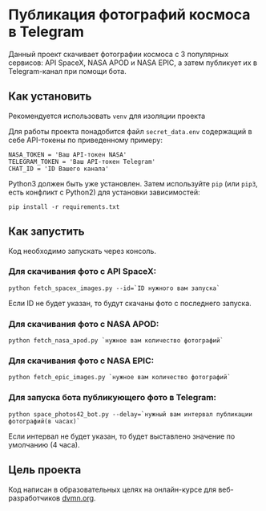 # Публикация фотографий космоса в Telegram
Данный проект скачивает фотографии космоса с 3 популярных сервисов: API SpaceX, NASA APOD и NASA EPIC, а затем публикует их в Telegram-канал при помощи бота.
## Как установить
Рекомендуется использовать `venv` для изоляции проекта

Для работы проекта понадобится файл `secret_data.env` содержащий в себе API-токены по приведенному примеру:
```
NASA_TOKEN = 'Ваш API-токен NASA'
TELEGRAM_TOKEN = 'Ваш API-токен Telegram'
CHAT_ID = 'ID Вашего канала'
```
Python3 должен быть уже установлен. Затем используйте `pip` (или `pip3`, есть конфликт с Python2) для установки зависимостей:
```
pip install -r requirements.txt
```
## Как запустить
Код необходимо запускать через консоль.  


### Для скачивания фото с API SpaceX:
```
python fetch_spacex_images.py --id=`ID нужного вам запуска`
```
Если ID не будет указан, то будут скачаны фото с последнего запуска.
### Для скачивания фото с NASA APOD:
```
python fetch_nasa_apod.py `нужное вам количество фотографий`
```
### Для скачивания фото с NASA EPIC:
```
python fetch_epic_images.py `нужное вам количество фотографий`
```
### Для запуска бота публикующего фото в Telegram:
```
python space_photos42_bot.py --delay=`нужный вам интервал публикации фотографий(в часах)`
```
Если интервал не будет указан, то будет выставлено значение по умолчанию (4 часа).
## Цель проекта
Код написан в образовательных целях на онлайн-курсе для веб-разработчиков [dvmn.org](https://dvmn.org/).